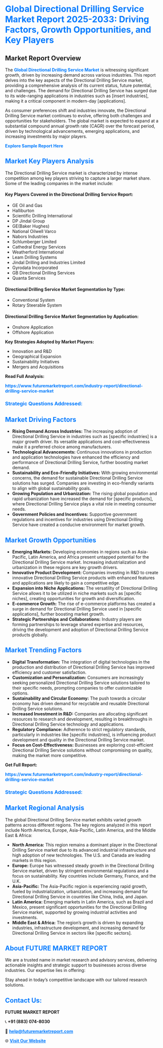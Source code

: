 <h1 style="color: #007BFF;">Global Directional Drilling Service Market Report 2025-2033: Driving Factors, Growth Opportunities, and Key Players</h1>

<section id="overview">
<h2>Market Report Overview</h2>
<p>The <a href="https://www.futuremarketreport.com/industry-report/directional-drilling-service-market" style="color: #007BFF; text-decoration: none;"><strong>Global Directional Drilling Service Market</strong></a> is witnessing significant growth, driven by increasing demand across various industries. This report delves into the key aspects of the Directional Drilling Service market, providing a comprehensive analysis of its current status, future potential, and challenges. The demand for Directional Drilling Service has surged due to its wide-ranging applications in industries such as [insert industries], making it a critical component in modern-day [applications].</p>
<p>As consumer preferences shift and industries innovate, the Directional Drilling Service market continues to evolve, offering both challenges and opportunities for stakeholders. The global market is expected to expand at a substantial compound annual growth rate (CAGR) over the forecast period, driven by technological advancements, emerging applications, and increasing investments by major players.</p>
</section>

<section id="overview">
<p><a href="https://www.futuremarketreport.com/request-sample/reportId=52173" style="color: #007BFF; text-decoration: none;"><strong>Explore Sample Report Here</strong></a></p>
</section>

<section id="key-players">
<h2 style="color: #007BFF;">Market Key Players Analysis</h2>
<p>The Directional Drilling Service market is characterized by intense competition among key players striving to capture a larger market share. Some of the leading companies in the market include:</p>
<h4>Key Players Covered in the Directional Drilling Service Report:</h4>
<ul><li>GE Oil and Gas</li><li>Halliburton</li><li>Scientific Drilling International</li><li>DP Jindal Group</li><li>GE(Baker Hughes)</li><li>National Oilwell Varco</li><li>Nabors Industries</li><li>Schlumberger Limited</li><li>Cathedral Energy Services</li><li>Weatherford International</li><li>Leam Drilling Systems</li><li>Jindal Drilling and Industries Limited</li><li>Gyrodata Incorporated</li><li>GB Directional Drilling Services</li><li>Quanta Services</li></ul>
<h4>Directional Drilling Service Market Segmentation by Type:</h4>
<ul><li>Conventional System</li><li>Rotary Steerable System</li></ul>

<h4>Directional Drilling Service Market Segmentation by Application:</h4>
<ul><li>Onshore Application</li><li>Offshore Application</li></ul>
<p><strong>Key Strategies Adopted by Market Players:</strong></p>
<ul>
<li>Innovation and R&D</li>
<li>Geographical Expansion</li>
<li>Sustainability Initiatives</li>
<li>Mergers and Acquisitions</li>
</ul>
</section>

<section>
<p><strong>Read Full Analysis: </strong></p><a href="https://www.futuremarketreport.com/industry-report/directional-drilling-service-market" style="color: #007BFF; text-decoration: none;"><strong>https://www.futuremarketreport.com/industry-report/directional-drilling-service-market</strong></a>
<h3 style="color: #007BFF;">Strategic Questions Addressed:</h3>
</section>

<section id="driving-factors">
<h2 style="color: #007BFF;">Market Driving Factors</h2>
<ul>
<li><strong>Rising Demand Across Industries:</strong> The increasing adoption of Directional Drilling Service in industries such as [specific industries] is a major growth driver. Its versatile applications and cost-effectiveness make it a preferred choice among manufacturers.</li>
<li><strong>Technological Advancements:</strong> Continuous innovations in production and application technologies have enhanced the efficiency and performance of Directional Drilling Service, further boosting market demand.</li>
<li><strong>Sustainability and Eco-Friendly Initiatives:</strong> With growing environmental concerns, the demand for sustainable Directional Drilling Service solutions has surged. Companies are investing in eco-friendly variants to align with global sustainability goals.</li>
<li><strong>Growing Population and Urbanization:</strong> The rising global population and rapid urbanization have increased the demand for [specific products], where Directional Drilling Service plays a vital role in meeting consumer needs.</li>
<li><strong>Government Policies and Incentives:</strong> Supportive government regulations and incentives for industries using Directional Drilling Service have created a conducive environment for market growth.</li>
</ul>
</section>

<section id="growth-opportunities">
<h2 style="color: #007BFF;">Market Growth Opportunities</h2>
<ul>
<li><strong>Emerging Markets:</strong> Developing economies in regions such as Asia-Pacific, Latin America, and Africa present untapped potential for the Directional Drilling Service market. Increasing industrialization and urbanization in these regions are key growth drivers.</li>
<li><strong>Innovative Product Development:</strong> Companies investing in R&D to create innovative Directional Drilling Service products with enhanced features and applications are likely to gain a competitive edge.</li>
<li><strong>Expansion into Niche Applications:</strong> The versatility of Directional Drilling Service allows it to be utilized in niche markets such as [specific niches], creating opportunities for growth and diversification.</li>
<li><strong>E-commerce Growth:</strong> The rise of e-commerce platforms has created a surge in demand for Directional Drilling Service used in [specific applications], further boosting market growth.</li>
<li><strong>Strategic Partnerships and Collaborations:</strong> Industry players are forming partnerships to leverage shared expertise and resources, driving the development and adoption of Directional Drilling Service products globally.</li>
</ul>
</section>

<section id="trending-factors">
<h2 style="color: #007BFF;">Market Trending Factors</h2>
<ul>
<li><strong>Digital Transformation:</strong> The integration of digital technologies in the production and distribution of Directional Drilling Service has improved efficiency and customer satisfaction.</li>
<li><strong>Customization and Personalization:</strong> Consumers are increasingly seeking personalized Directional Drilling Service solutions tailored to their specific needs, prompting companies to offer customizable options.</li>
<li><strong>Sustainability and Circular Economy:</strong> The push towards a circular economy has driven demand for recyclable and reusable Directional Drilling Service solutions.</li>
<li><strong>Increased Investment in R&D:</strong> Companies are allocating significant resources to research and development, resulting in breakthroughs in Directional Drilling Service technology and applications.</li>
<li><strong>Regulatory Compliance:</strong> Adherence to strict regulatory standards, particularly in industries like [specific industries], is influencing product development and quality in the Directional Drilling Service market.</li>
<li><strong>Focus on Cost-Effectiveness:</strong> Businesses are exploring cost-efficient Directional Drilling Service solutions without compromising on quality, making the market more competitive.</li>
</ul>
</section>

<section>
<p><strong>Get Full Report: </strong></p><a href="https://www.futuremarketreport.com/industry-report/directional-drilling-service-market" style="color: #007BFF; text-decoration: none;"><strong>https://www.futuremarketreport.com/industry-report/directional-drilling-service-market</strong></a>
<h3 style="color: #007BFF;">Strategic Questions Addressed:</h3>
</section>


<section id="regional-analysis">
<h2 style="color: #007BFF;">Market Regional Analysis</h2>
<p>The global Directional Drilling Service market exhibits varied growth patterns across different regions. The key regions analyzed in this report include North America, Europe, Asia-Pacific, Latin America, and the Middle East & Africa:</p>
<ul>
<li><strong>North America:</strong> This region remains a dominant player in the Directional Drilling Service market due to its advanced industrial infrastructure and high adoption of new technologies. The U.S. and Canada are leading markets in this region.</li>
<li><strong>Europe:</strong> Europe has witnessed steady growth in the Directional Drilling Service market, driven by stringent environmental regulations and a focus on sustainability. Key countries include Germany, France, and the U.K.</li>
<li><strong>Asia-Pacific:</strong> The Asia-Pacific region is experiencing rapid growth, fueled by industrialization, urbanization, and increasing demand for Directional Drilling Service in countries like China, India, and Japan.</li>
<li><strong>Latin America:</strong> Emerging markets in Latin America, such as Brazil and Mexico, present significant opportunities for the Directional Drilling Service market, supported by growing industrial activities and investments.</li>
<li><strong>Middle East & Africa:</strong> The region’s growth is driven by expanding industries, infrastructure development, and increasing demand for Directional Drilling Service in sectors like [specific sectors].</li>
</ul>
</section>

<footer>
<h2 style="color: #007BFF;">About FUTURE MARKET REPORT</h2>
<p>We are a trusted name in market research and advisory services, delivering actionable insights and strategic support to businesses across diverse industries. Our expertise lies in offering:</p>

<p>Stay ahead in today’s competitive landscape with our tailored research solutions.</p>

<h2 style="color: #007BFF;">Contact Us:</h2>
<p><strong>FUTURE MARKET REPORT</strong></p>
<p>📞 <strong>+91 (883) 074-8030</strong></p>
<p>📧 <strong><a href="mailto:help@futuremarketreport.com" style="color: #007BFF;">help@futuremarketreport.com</a></strong></p>
<p>🌐 <strong><a href="https://www.futuremarketreport.com/" style="color: #007BFF;">Visit Our Website</a></strong></p>
</footer>